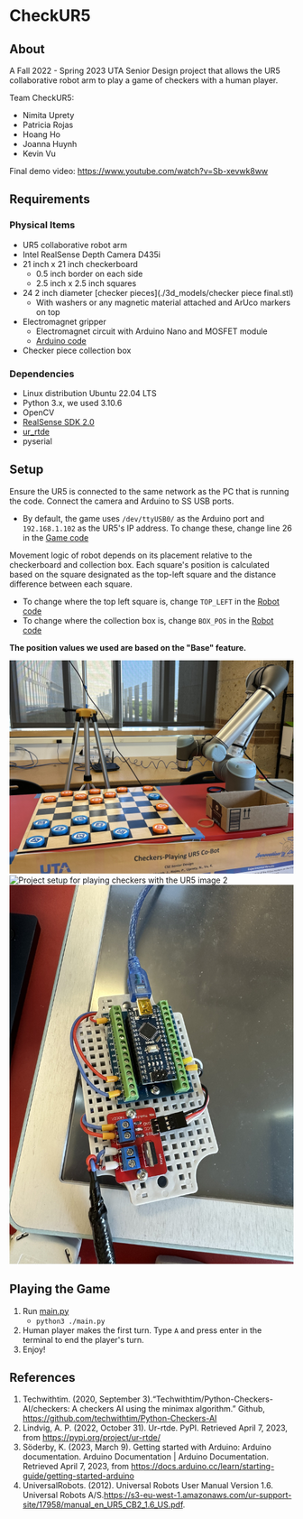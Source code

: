 # CheckUR5
## About
A Fall 2022 - Spring 2023 UTA Senior Design project that allows the UR5 collaborative robot arm to play a game of checkers with a human player.

Team CheckUR5:
- Nimita Uprety
- Patricia Rojas
- Hoang Ho
- Joanna Huynh
- Kevin Vu

Final demo video: https://www.youtube.com/watch?v=Sb-xevwk8ww

## Requirements
### Physical Items
- UR5 collaborative robot arm
- Intel RealSense Depth Camera D435i
- 21 inch x 21 inch checkerboard
  - 0.5 inch border on each side
  - 2.5 inch x 2.5 inch squares
- 24 2 inch diameter [checker pieces](./3d_models/checker piece final.stl)
  - With washers or any magnetic material attached and ArUco markers on top
- Electromagnet gripper
  - Electromagnet circuit with Arduino Nano and MOSFET module
  - [Arduino code](./arduino_magnet/arduino_magnet.ino)
- Checker piece collection box

### Dependencies
- Linux distribution Ubuntu 22.04 LTS
- Python 3.x, we used 3.10.6
- OpenCV
- [RealSense SDK 2.0](https://dev.intelrealsense.com/docs/compiling-librealsense-for-linux-ubuntu-guide)
- [ur_rtde](https://pypi.org/project/ur-rtde/)
- pyserial

## Setup
Ensure the UR5 is connected to the same network as the PC that is running the code. Connect the camera and Arduino to SS USB ports.
- By default, the game uses `/dev/ttyUSB0/` as the Arduino port and `192.168.1.102` as the UR5's IP address. To change these, change line 26 in the [Game code](./checkers/game.py)

Movement logic of robot depends on its placement relative to the checkerboard and collection box. Each square's position is calculated based on the square designated as the top-left square and the distance difference between each square.

- To change where the top left square is, change `TOP_LEFT` in the [Robot code](./checkers/robot.py)
- To change where the collection box is, change `BOX_POS` in the [Robot code](./checkers/robot.py)

**The position values we used are based on the "Base" feature.**

![Project setup for playing checkers with the UR5 image 1](./images/setup-1.jpg)
![Project setup for playing checkers with the UR5 image 2](./images/setup-2.jpg)
![The electromagnet circuit using the Arduino Nano and MOSFET module](./images/microcontroller.jpg)

## Playing the Game
1. Run [main.py](./main.py)
    - `python3 ./main.py`
2. Human player makes the first turn. Type `A` and press enter in the terminal to end the player's turn.
3. Enjoy!

## References
1. Techwithtim. (2020, September 3).“Techwithtim/Python-Checkers-AI/checkers: A checkers AI using the minimax algorithm.” Github, https://github.com/techwithtim/Python-Checkers-AI
2. Lindvig, A. P. (2022, October 31). Ur-rtde. PyPI. Retrieved April 7, 2023, from https://pypi.org/project/ur-rtde/ 
3. Söderby, K. (2023, March 9). Getting started with Arduino: Arduino documentation. Arduino Documentation | Arduino Documentation. Retrieved April 7, 2023, from https://docs.arduino.cc/learn/starting-guide/getting-started-arduino
4. UniversalRobots. (2012). Universal Robots User Manual Version 1.6. Universal Robots A/S.https://s3-eu-west-1.amazonaws.com/ur-support-site/17958/manual_en_UR5_CB2_1.6_US.pdf.
